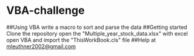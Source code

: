 # VBA-challenge
##Using VBA write a macro to sort and parse the data 
##Getting started
Clone the repository 
open the "Multiple_year_stock_data.xlsx" with excel
open VBA and import the "ThisWorkBook.cls" file
##Help at mleuthner2002@gmail.com
